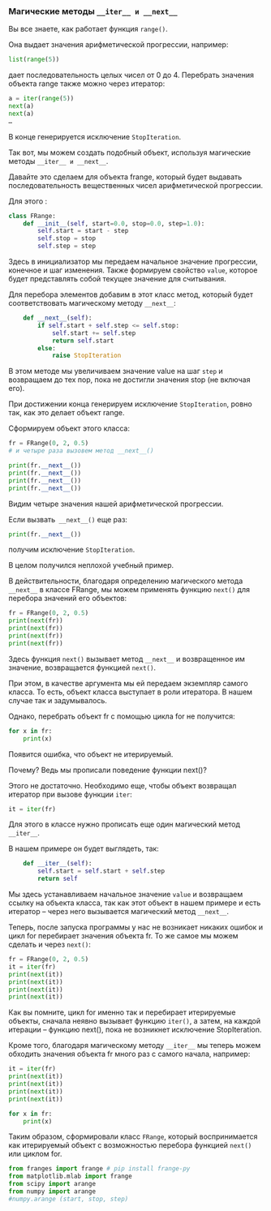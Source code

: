 ### Магические методы `__iter__ и __next__`

Вы все знаете, как работает функция `range()`.

Она выдает значения арифметической прогрессии, например:

```python
list(range(5))

```

дает последовательность целых чисел от 0 до 4. Перебрать значения объекта range также можно через итератор:

```python
a = iter(range(5))
next(a)
next(a)
…

```

В конце генерируется исключение `StopIteration`.

Так вот, мы можем создать подобный объект, используя магические методы `__iter__ и __next__`.

Давайте это сделаем для объекта frange, который будет выдавать последовательность вещественных чисел арифметической прогрессии.

Для этого :

```python
class FRange:
    def __init__(self, start=0.0, stop=0.0, step=1.0):
        self.start = start - step
        self.stop = stop
        self.step = step

```

Здесь в инициализатор мы передаем начальное значение прогрессии, конечное и шаг изменения. Также формируем свойство `value`, которое будет представлять собой текущее значение для считывания.

Для перебора элементов добавим в этот класс метод, который будет соответствовать магическому методу `__next__`:

```python
    def __next__(self):
        if self.start + self.step <= self.stop:
            self.start += self.step
            return self.start
        else:
            raise StopIteration
```

В этом методе мы увеличиваем значение value на шаг `step` и возвращаем до тех пор, пока не достигли значения stop (не включая его).

При достижении конца генерируем исключение `StopIteration`, ровно так, как это делает объект range.

Сформируем объект этого класса:

```python
fr = FRange(0, 2, 0.5)
# и четыре раза вызовем метод __next__()

print(fr.__next__())
print(fr.__next__())
print(fr.__next__())
print(fr.__next__())

```

Видим четыре значения нашей арифметической прогрессии.

Если вызвать` __next__()` еще раз:

```python
print(fr.__next__())
```

получим исключение `StopIteration`.

В целом получился неплохой учебный пример.

В действительности, благодаря определению магического метода `__next__` в классе FRange, мы можем применять функцию `next()` для перебора значений его объектов:

```python
fr = FRange(0, 2, 0.5)
print(next(fr))
print(next(fr))
print(next(fr))
print(next(fr))
```

Здесь функция `next()` вызывает метод `__next__` и возвращенное им значение, возвращается функцией `next()`.

При этом, в качестве аргумента мы ей передаем экземпляр самого класса. То есть, объект класса выступает в роли итератора. В нашем случае так и задумывалось.

Однако, перебрать объект fr с помощью цикла for не получится:

```python
for x in fr:
    print(x)
```

Появится ошибка, что объект не итерируемый.

Почему? Ведь мы прописали поведение функции next()?

Этого не достаточно. Необходимо еще, чтобы объект возвращал итератор при вызове функции `iter`:

```python
it = iter(fr)
```

Для этого в классе нужно прописать еще один магический метод `__iter__`.

В нашем примере он будет выглядеть, так:

```python
    def __iter__(self):
        self.start = self.start + self.step
        return self
```

Мы здесь устанавливаем начальное значение `value` и возвращаем ссылку на объекта класса, так как этот объект в нашем примере и есть итератор – через него вызывается магический метод `__next__`.

Теперь, после запуска программы у нас не возникает никаких ошибок и цикл for перебирает значения объекта fr. То же самое мы можем сделать и через `next()`:

```python
fr = FRange(0, 2, 0.5)
it = iter(fr)
print(next(it))
print(next(it))
print(next(it))
print(next(it))
```

Как вы помните, цикл for именно так и перебирает итерируемые объекты, сначала неявно вызывает функцию `iter()`, а затем, на каждой итерации – функцию next(), пока не возникнет исключение StopIteration.

Кроме того, благодаря магическому методу `__iter__` мы теперь можем обходить значения объекта fr много раз с самого начала, например:

```python
it = iter(fr)
print(next(it))
print(next(it))
print(next(it))
print(next(it))

for x in fr:
    print(x)

```

Таким образом, сформировали класс `FRange`, который воспринимается как итерируемый объект с возможностью перебора функцией `next()` или циклом for.


``` python
from franges import frange # pip install frange-py
from matplotlib.mlab import frange
from scipy import arange
from numpy import arange
#numpy.arange (start, stop, step)


```